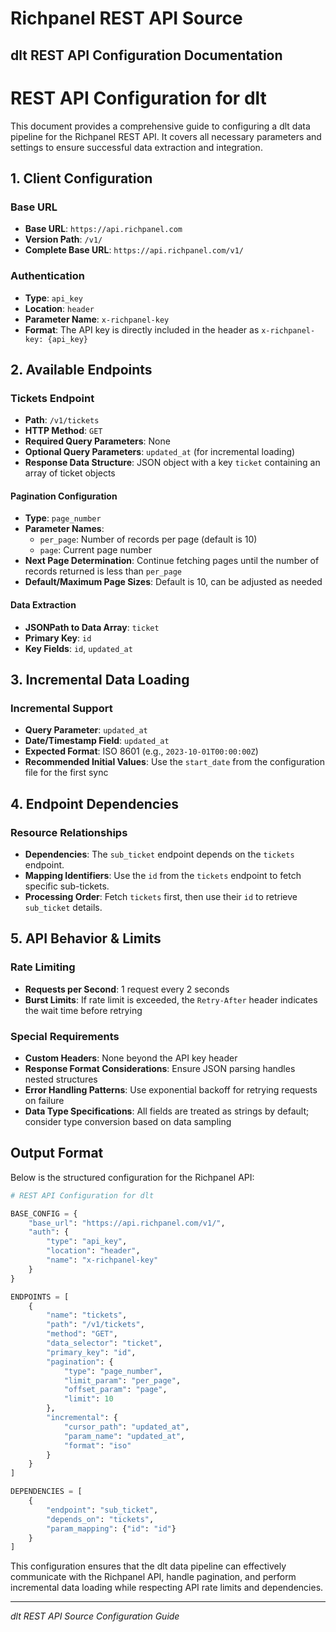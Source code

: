 # Richpanel REST API Source

## dlt REST API Configuration Documentation

# REST API Configuration for dlt

This document provides a comprehensive guide to configuring a dlt data pipeline for the Richpanel REST API. It covers all necessary parameters and settings to ensure successful data extraction and integration.

## 1. Client Configuration

### Base URL
- **Base URL**: `https://api.richpanel.com`
- **Version Path**: `/v1/`
- **Complete Base URL**: `https://api.richpanel.com/v1/`

### Authentication
- **Type**: `api_key`
- **Location**: `header`
- **Parameter Name**: `x-richpanel-key`
- **Format**: The API key is directly included in the header as `x-richpanel-key: {api_key}`

## 2. Available Endpoints

### Tickets Endpoint
- **Path**: `/v1/tickets`
- **HTTP Method**: `GET`
- **Required Query Parameters**: None
- **Optional Query Parameters**: `updated_at` (for incremental loading)
- **Response Data Structure**: JSON object with a key `ticket` containing an array of ticket objects

#### Pagination Configuration
- **Type**: `page_number`
- **Parameter Names**: 
  - `per_page`: Number of records per page (default is 10)
  - `page`: Current page number
- **Next Page Determination**: Continue fetching pages until the number of records returned is less than `per_page`
- **Default/Maximum Page Sizes**: Default is 10, can be adjusted as needed

#### Data Extraction
- **JSONPath to Data Array**: `ticket`
- **Primary Key**: `id`
- **Key Fields**: `id`, `updated_at`

## 3. Incremental Data Loading

### Incremental Support
- **Query Parameter**: `updated_at`
- **Date/Timestamp Field**: `updated_at`
- **Expected Format**: ISO 8601 (e.g., `2023-10-01T00:00:00Z`)
- **Recommended Initial Values**: Use the `start_date` from the configuration file for the first sync

## 4. Endpoint Dependencies

### Resource Relationships
- **Dependencies**: The `sub_ticket` endpoint depends on the `tickets` endpoint.
- **Mapping Identifiers**: Use the `id` from the `tickets` endpoint to fetch specific sub-tickets.
- **Processing Order**: Fetch `tickets` first, then use their `id` to retrieve `sub_ticket` details.

## 5. API Behavior & Limits

### Rate Limiting
- **Requests per Second**: 1 request every 2 seconds
- **Burst Limits**: If rate limit is exceeded, the `Retry-After` header indicates the wait time before retrying

### Special Requirements
- **Custom Headers**: None beyond the API key header
- **Response Format Considerations**: Ensure JSON parsing handles nested structures
- **Error Handling Patterns**: Use exponential backoff for retrying requests on failure
- **Data Type Specifications**: All fields are treated as strings by default; consider type conversion based on data sampling

## Output Format

Below is the structured configuration for the Richpanel API:

```python
# REST API Configuration for dlt

BASE_CONFIG = {
    "base_url": "https://api.richpanel.com/v1/",
    "auth": {
        "type": "api_key",
        "location": "header",
        "name": "x-richpanel-key"
    }
}

ENDPOINTS = [
    {
        "name": "tickets",
        "path": "/v1/tickets",
        "method": "GET",
        "data_selector": "ticket",
        "primary_key": "id",
        "pagination": {
            "type": "page_number",
            "limit_param": "per_page",
            "offset_param": "page",
            "limit": 10
        },
        "incremental": {
            "cursor_path": "updated_at",
            "param_name": "updated_at",
            "format": "iso"
        }
    }
]

DEPENDENCIES = [
    {
        "endpoint": "sub_ticket", 
        "depends_on": "tickets",
        "param_mapping": {"id": "id"}
    }
]
```

This configuration ensures that the dlt data pipeline can effectively communicate with the Richpanel API, handle pagination, and perform incremental data loading while respecting API rate limits and dependencies.

---
*dlt REST API Source Configuration Guide*